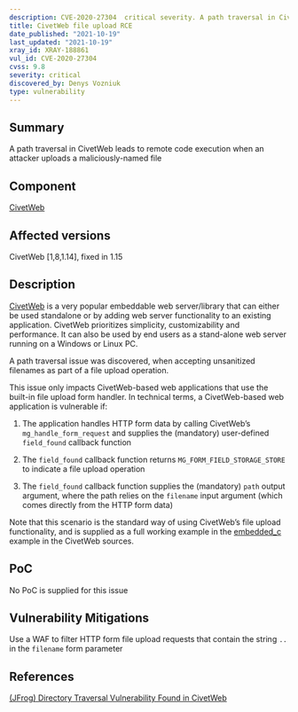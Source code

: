```yaml
---
description: CVE-2020-27304  critical severity. A path traversal in CivetWeb leads to remote code execution when an attacker uploads a maliciously-named file
title: CivetWeb file upload RCE
date_published: "2021-10-19"
last_updated: "2021-10-19"
xray_id: XRAY-188861
vul_id: CVE-2020-27304
cvss: 9.8
severity: critical
discovered_by: Denys Vozniuk
type: vulnerability
---
```

## Summary
A path traversal in CivetWeb leads to remote code execution when an attacker uploads a maliciously-named file

## Component

[CivetWeb](https://github.com/civetweb/civetweb)

## Affected versions

CivetWeb [1,8,1.14], fixed in 1.15

## Description

[CivetWeb](https://github.com/civetweb/civetweb) is a very popular embeddable web server/library that can either be used standalone or by adding web server functionality to an existing application. CivetWeb prioritizes simplicity, customizability and performance. It can also be used by end users as a stand-alone web server running on a Windows or Linux PC.

A path traversal issue was discovered, when accepting unsanitized filenames as part of a file upload operation.

This issue only impacts CivetWeb-based web applications that use the built-in file upload form handler.
In technical terms, a CivetWeb-based web application is vulnerable if:

1. The application handles HTTP form data by calling CivetWeb’s
`mg_handle_form_request` and supplies the (mandatory) user-defined
`field_found` callback function

2. The `field_found` callback function returns `MG_FORM_FIELD_STORAGE_STORE` to indicate a file upload operation

3. The `field_found` callback function supplies the (mandatory) `path` output argument, where the path relies on the `filename` input argument (which comes directly from the HTTP form data)

Note that this scenario is the standard way of using CivetWeb’s file upload functionality, and is supplied as a full working example in the [embedded_c](https://github.com/civetweb/civetweb/blob/0a39165041fd3f060187914e869eeaa78f864d0f/examples/embedded_c/embedded_c.c) example in the CivetWeb sources.

## PoC

No PoC is supplied for this issue

## Vulnerability Mitigations

Use a WAF to filter HTTP form file upload requests that contain the string `..` in the `filename` form parameter

## References

[(JFrog) Directory Traversal Vulnerability Found in CivetWeb ](https://jfrog.com/blog/cve-2020-27304-rce-via-directory-traversal-in-civetweb-http-server/)